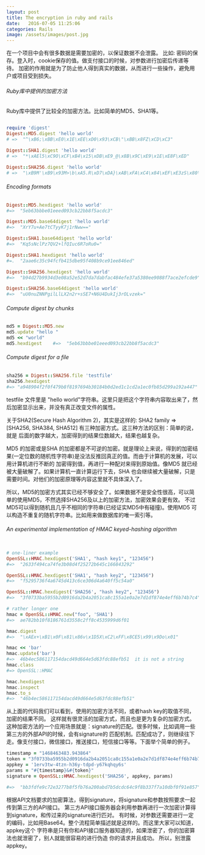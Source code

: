 ```yaml
---
layout: post
title: The encryption in ruby and rails
date:   2016-07-05 11:25:06
categories: Rails
image: /assets/images/post.jpg
---
```




在一个项目中会有很多数据是需要加密的，以保证数据不会泄露。
比如: 密码的保存。登入时，cookie保存的值。做支付接口的时候，对参数进行加密后传递等待。
加密的作用就是为了防止他人得到真实的数据，从而进行一些操作，避免用户或项目受到损失。

###### Ruby库中提供的加密方法
Ruby库中提供了比较全的加密方法。比如简单的MD5、SHA1等。

```ruby

require 'digest'
Digest::MD5.digest 'hello world'
# =>  "^\xB6;\xBB\xE0\x1E\xEE\xD0\x93\xCB\"\xBB\x8FZ\xCD\xC3"

Digest::SHA1.digest 'hello world'
# =>  "*\xAEl5\xC9O\xCF\xB4\x15\xDB\xE9_@\x8B\x9C\xE9\x1E\xE8F\xED"

Digest::SHA256.digest 'hello world'
# =>  "\xB9M'\xB9\x93M>\b\xA5.R\xD7\xDA}\xAB\xFA\xC4\x84\xEF\xE3zS\x80\xEE\x90\x88\xF7\xAC\xE2\xEF\xCD\xE9"

```

###### Encoding formats
```ruby
Digest::MD5.hexdigest 'hello world'
#=>  "5eb63bbbe01eeed093cb22bb8f5acdc3"

Digest::MD5.base64digest 'hello world'
#=>  "XrY7u+Ae7tCTyyK7j1rNww=="

Digest::SHA1.base64digest 'hello world'
#=>  "Kq5sNclPz7QV2+lfQIuc6R7oRu0="

Digest::SHA1.hexdigest 'hello world'
#=.  "2aae6c35c94fcfb415dbe95f408b9ce91ee846ed"

Digest::SHA256.hexdigest 'hello world'
#=>  "b94d27b9934d3e08a52e52d7da7dabfac484efe37a5380ee9088f7ace2efcde9"

Digest::SHA256.base64digest 'hello world'
#=>  "uU0nuZNNPgilLlLX2n2r+sSE7+N6U4DukIj3rOLvzek="
```

###### Compute digest by chunks

```ruby
md5 = Digest::MD5.new
md5.update "hello "
md5 << "world"
md5.hexdigest    #=>  "5eb63bbbe01eeed093cb22bb8f5acdc3"
```

###### Compute digest for a file

```ruby
sha256 = Digest::SHA256.file 'testfile'
sha256.hexdigest
#=> "a948904f2f0f479b8f8197694b30184b0d2ed1c1cd2a1ec0fb85d299a192a447"
```

testfile 文件里是 "hello world"字符串。这里只是把这个字符串内容取出来了，然后加密显示出来，并没有真正改变文件的属性。

关于SHA2(Secure Hash Algorithm 2)，其实是这样的: SHA2 family => [SHA256, SHA384, SHA512] 有三种加密方式。这三种方法的区别：简单的说，就是
后面的数字越大，加密得到的结果位数越大，结果也越复杂。

MD5 的加密或是SHA 的加密都是不可逆的加密。就是理论上来说，得到的加密结果(一定位数的随机性字符串)是没法反推回真正的值。而由于计算机的发展，可以用计算机进行不断的
加密得到值，再进行一种配对来得到原始值。像MD5 就已经被大量破解了。如果计算机一直计算运行下去，SHA 也会继续被大量破解，只是需要时间。对他们的加密原理等内容这里就不具体深入了。

所以，MD5的加密方式其实已经不够安全了。如果数据不是安全性很高，可以简单的使用MD5，不然选择SHA256及以上的加密方法，加密效果会更有效。
不过MD5可以得到随机且几乎不相同的字符串(已经证实MD5中有碰撞)。使用MD5 可以构造不重复的随机字符串。比如用来做数据库的唯一索引等。

###### An experimental implementation of HMAC keyed-hashing algorithm

```ruby

# one-liner example
OpenSSL::HMAC.hexdigest('SHA1', "hash key1", "123456")
#=>  "2633f494ca74fe3b08d4f25272b645c166843292"

OpenSSL::HMAC.hexdigest('SHA1', "hash key2", "123456")
#=>  "f5295736f4a6745d413c6ce306d4a640ff5c54a0"

OpenSSL::HMAC.hexdigest('SHA256', "hash key2", "123456")
#=>  "3f0733ba5955b2d0916da2b4a2051ca8c155a1e0a2e7d1df874e4eff6b74b7c4"

# rather longer one
hmac = OpenSSL::HMAC.new("foo", 'SHA1')
#=>  ae782bb10f8186761d3558c2ff8c4535999d6f01

hmac.digest
#=>  "\xAEx+\xB1\x0F\x81\x86v\x1D5X\xC2\xFF\x8CE5\x99\x9Do\x01"

hmac << 'bar'
hmac.update('bar')
#=>  46b4ec586117154dacd49d664e5d63fdc88efb51  it is not a string
hmac.class
#=> OpenSSL::HMAC

hmac.hexdigest
hmac.inspect
hmac.to_s
#=>  "46b4ec586117154dacd49d664e5d63fdc88efb51"
```

从上面的代码我们可以看到，使用的加密方法不同，或者hash key的取值不同，加密的结果不同。
这样就有很灵活的加密方式，而且也是更为复杂的加密方式。
这种加密方法的一个应用场景就是：signature的匹配。很多时候，比如调用一些第三方的外部API的时候，会有signature的
匹配机制。匹配成功了，则继续往下走。像支付接口，微信接口，推送接口，短信接口等等。下面举个简单的例子。

```ruby
timestamp = "1468463483.943864"
token = "3f0733ba5955b2d0916da2b4a2051ca8c155a1e0a2e7d1df874e4eff6b74b7c4"
appkey = '1erv3tw-4tzn-h36y-tdpd-y67kqhqy6s'
params = "#{timestamp}&#{token}"
signature = OpenSSL::HMAC.hexdigest('SHA256', appkey, params)

#=>  "bb3fdfe9c72e3277b8f5fb76a200abd7b5dcdc64c9f8b337f7a10dbf0f91e857"
```

根据API文档要求的加密算法，得到signature，将signature和参数按照要求一起传到第三方的API接口。
第三方API接口服务器会利用参数再进行一次加密计算得到signature，和传过来的signature进行匹对。
有时候，对参数还需要进行一定的编码，比如用Base64。整个流程简单描述就是这样的。而这里大家可以知道，appkey这个
字符串是只有你和API接口服务器知道的，如果泄密了，你的加密算法也就泄密了，别人就能很容易的进行伪造
你的请求并且成功。 所以，别泄露appkey。
